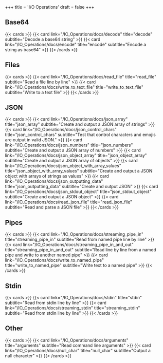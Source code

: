 +++
title = 'I/O Operations'
draft = false
+++

## Base64
{{< cards >}}
{{< card  link="/IO_Operations/docs/decode" title="decode" subtitle="Decode a base64 string" >}}
{{< card  link="/IO_Operations/docs/encode" title="encode" subtitle="Encode a string as base64" >}}
{{< /cards >}}
## Files
{{< cards >}}
{{< card  link="/IO_Operations/docs/read_file" title="read_file" subtitle="Read a file line by line" >}}
{{< card  link="/IO_Operations/docs/write_to_text_file" title="write_to_text_file" subtitle="Write to a text file" >}}
{{< /cards >}}
## JSON
{{< cards >}}
{{< card  link="/IO_Operations/docs/json_array" title="json_array" subtitle="Create and output a JSON array of strings" >}}
{{< card  link="/IO_Operations/docs/json_control_chars" title="json_control_chars" subtitle="Test that control characters and emojis are output in valid JSON." >}}
{{< card  link="/IO_Operations/docs/json_numbers" title="json_numbers" subtitle="Create and output a JSON array of numbers" >}}
{{< card  link="/IO_Operations/docs/json_object_array" title="json_object_array" subtitle="Create and output a JSON array of objects" >}}
{{< card  link="/IO_Operations/docs/json_object_with_array_values" title="json_object_with_array_values" subtitle="Create and output a JSON object with arrays of strings as values" >}}
{{< card  link="/IO_Operations/docs/json_outputting_data" title="json_outputting_data" subtitle="Create and output JSON" >}}
{{< card  link="/IO_Operations/docs/json_stdout_object" title="json_stdout_object" subtitle="Create and output a JSON object" >}}
{{< card  link="/IO_Operations/docs/read_json_file" title="read_json_file" subtitle="Read and parse a JSON file" >}}
{{< /cards >}}
## Pipes
{{< cards >}}
{{< card  link="/IO_Operations/docs/streaming_pipe_in" title="streaming_pipe_in" subtitle="Read from named pipe line by line" >}}
{{< card  link="/IO_Operations/docs/streaming_pipe_in_and_out" title="streaming_pipe_in_and_out" subtitle="Read line by line from a named pipe and write to another named pipe" >}}
{{< card  link="/IO_Operations/docs/write_to_named_pipe" title="write_to_named_pipe" subtitle="Write text to a named pipe" >}}
{{< /cards >}}
## Stdin
{{< cards >}}
{{< card  link="/IO_Operations/docs/stdin" title="stdin" subtitle="Read from stdin line by line" >}}
{{< card  link="/IO_Operations/docs/streaming_stdin" title="streaming_stdin" subtitle="Read from stdin line by line" >}}
{{< /cards >}}
## Other
{{< cards >}}
{{< card  link="/IO_Operations/docs/arguments" title="arguments" subtitle="Read command line arguments" >}}
{{< card  link="/IO_Operations/docs/null_char" title="null_char" subtitle="Output a null character" >}}
{{< /cards >}}
